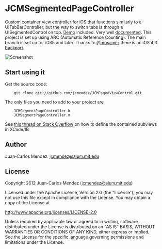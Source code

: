 # JCMSegmentedPageController

Custom container view controller for iOS that functions similarly to a UITabBarController, but the way to switch tabs is through a UISegmentedControl on top.  [Demo](https://github.com/jcmendez/JCMSegmentPageController/blob/master/Demo/DemoSimpleTableViewController.m) included.
Very well [documented](http://jcmendez.github.com/JCMSegmentPageController/).  This project is set up using ARC (Automatic Reference Counting).  The main branch is set up for iOS5 and later.  Thanks to [@mosamer](https://github.com/mosamer) there is an iOS 4.3  [backport](https://github.com/jcmendez/JCMSegmentPageController/tree/ios4).

![Screenshot](https://github.com/jcmendez/JCMSegmentPageController/raw/master/Screenshot.png)

## Start using it

Get the source code:

	    git clone git://github.com/jcmendez/JCMPagedViewControl.git

The only files you need to add to your project are

        JCMSegmentPageController.h
        JCMSegmentPageController.m

See [this thread on Stack Overflow](http://stackoverflow.com/questions/10723434/how-to-use-jcmsegmentpagecontroller-with-storyboards/) on how to define the contained subviews in XCode/IB

## Author
Juan-Carlos Mendez: jcmendez@alum.mit.edu

## License

Copyright 2012 Juan-Carlos Mendez (jcmendez@alum.mit.edu)

Licensed under the Apache License, Version 2.0 (the "License");
you may not use this file except in compliance with the License.
You may obtain a copy of the License at

http://www.apache.org/licenses/LICENSE-2.0

Unless required by applicable law or agreed to in writing, software
distributed under the License is distributed on an "AS IS" BASIS,
WITHOUT WARRANTIES OR CONDITIONS OF ANY KIND, either express or implied.
See the License for the specific language governing permissions and
limitations under the License. 

